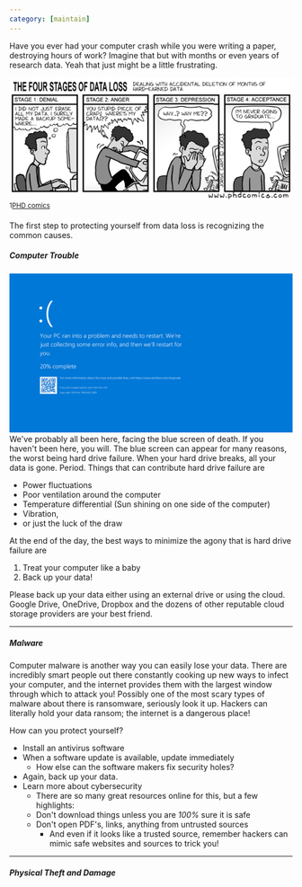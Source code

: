 ```yaml
---
category: [maintain]
---
```


Have you ever had your computer crash while you were writing a paper, destroying
hours of work? Imagine that but with months or even years of research data. Yeah
that just might be a little frustrating.

<span class="center">![stages of data loss][comic]<sup>1<span>[PHD comics][comic_source]</span></sup></span>

The first step to protecting yourself from data loss is recognizing the common causes.

##### Computer Trouble
<span class="img-md float-r">![Blue Screen][bluescreen]</span>
We've probably all been here, facing the blue screen of death. If you haven't been here, you will. The blue screen can appear for many reasons, the worst being hard drive failure. When your hard drive breaks, all your data is gone. Period. Things that can contribute hard drive failure are
* Power fluctuations
* Poor ventilation around the computer
* Temperature differential (Sun shining on one side of the computer)
* Vibration,
* or just the luck of the draw

At the end of the day, the best ways to minimize the agony that is hard drive failure are
1. Treat your computer like a baby
2. Back up your data!

Please back up your data either using an external drive or using the cloud. Google Drive, OneDrive, Dropbox and the dozens of other reputable cloud storage providers are your best friend.

-----

##### Malware
Computer malware is another way you can easily lose your data. There are incredibly smart people out there constantly cooking up new ways to infect your computer, and the internet provides them with the largest window through which to attack you! Possibly one of the most scary types of malware about there is ransomware, seriously look it up. Hackers can literally hold your data ransom; the internet is a dangerous place!  

How can you protect yourself?
* Install an antivirus software
* When a software update is available, update immediately
   - How else can the software makers fix security holes?
* Again, back up your data.
* Learn more about cybersecurity
   - There are so many great resources online for this, but a few highlights:
   - Don't download things unless you are *100%* sure it is safe
   - Don't open PDF's, links, anything from untrusted sources
      - And even if it looks like a trusted source, remember hackers can mimic safe websites and sources to trick you!


---
##### Physical Theft and Damage




[comic_source]: http://phdcomics.com/comics/archive.php?comicid=382
[theft_source]: http://www.seattletimes.com/seattle-news/education/wsu-gets-costly-lesson-in-theft-of-hard-drive-with-over-1-million-social-security-numbers/
[bustedlab_source]:https://cen.acs.org/articles/94/i28/University-Hawaii-lab-explosion-likely.html
[floppies_source]: https://it.wikipedia.org/wiki/Zip_drive#/media/File:Zip-100a-transparent.png
[movie_vs_real]:https://theupturnedmicroscope.com/comic/real-vs-movie-scientist-2/




[bluescreen]: /img/data-loss/bluescreen.png
[bustedlab]: /img/data-loss/bustedlab.jpg
[comic]: /img/data-loss/comic.gif
[deadcomputer]: /img/data-loss/deadcomputer.png
[floppy1]: /img/data-loss/floppy1.png
[floppy2]: /img/data-loss/floppy2.jpg
[floppy3]: /img/data-loss/floppy3.png
[harddrivetheft]: /img/data-loss/harddrivetheft.png
[headline]: /img/data-loss/headline.png
[moviescientist]: /img/data-loss/moviescientist.png
[realscientist]: /img/data-loss/realscientist.png
[virus]: /img/data-loss/virus.jpg
